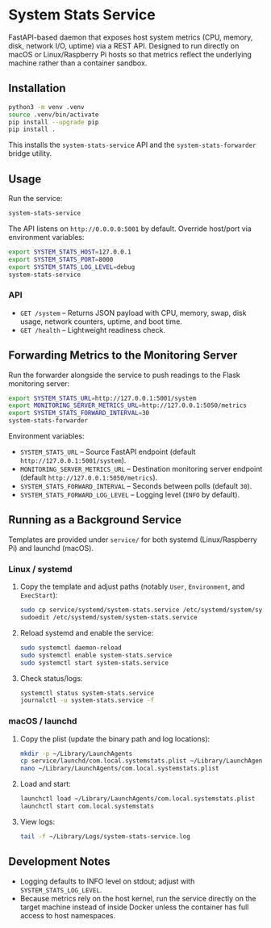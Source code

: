 # System Stats Service

FastAPI-based daemon that exposes host system metrics (CPU, memory, disk, network I/O, uptime) via a REST API. Designed to run directly on macOS or Linux/Raspberry Pi hosts so that metrics reflect the underlying machine rather than a container sandbox.

## Installation
```sh
python3 -m venv .venv
source .venv/bin/activate
pip install --upgrade pip
pip install .
```
This installs the `system-stats-service` API and the `system-stats-forwarder` bridge utility.

## Usage
Run the service:
```sh
system-stats-service
```
The API listens on `http://0.0.0.0:5001` by default. Override host/port via environment variables:
```sh
export SYSTEM_STATS_HOST=127.0.0.1
export SYSTEM_STATS_PORT=8000
export SYSTEM_STATS_LOG_LEVEL=debug
system-stats-service
```

### API
- `GET /system` – Returns JSON payload with CPU, memory, swap, disk usage, network counters, uptime, and boot time.
- `GET /health` – Lightweight readiness check.

## Forwarding Metrics to the Monitoring Server
Run the forwarder alongside the service to push readings to the Flask monitoring server:
```sh
export SYSTEM_STATS_URL=http://127.0.0.1:5001/system
export MONITORING_SERVER_METRICS_URL=http://127.0.0.1:5050/metrics
export SYSTEM_STATS_FORWARD_INTERVAL=30
system-stats-forwarder
```
Environment variables:
- `SYSTEM_STATS_URL` – Source FastAPI endpoint (default `http://127.0.0.1:5001/system`).
- `MONITORING_SERVER_METRICS_URL` – Destination monitoring server endpoint (default `http://127.0.0.1:5050/metrics`).
- `SYSTEM_STATS_FORWARD_INTERVAL` – Seconds between polls (default `30`).
- `SYSTEM_STATS_FORWARD_LOG_LEVEL` – Logging level (`INFO` by default).

## Running as a Background Service
Templates are provided under `service/` for both systemd (Linux/Raspberry Pi) and launchd (macOS).

### Linux / systemd
1. Copy the template and adjust paths (notably `User`, `Environment`, and `ExecStart`):
   ```sh
   sudo cp service/systemd/system-stats.service /etc/systemd/system/system-stats.service
   sudoedit /etc/systemd/system/system-stats.service
   ```
2. Reload systemd and enable the service:
   ```sh
   sudo systemctl daemon-reload
   sudo systemctl enable system-stats.service
   sudo systemctl start system-stats.service
   ```
3. Check status/logs:
   ```sh
   systemctl status system-stats.service
   journalctl -u system-stats.service -f
   ```

### macOS / launchd
1. Copy the plist (update the binary path and log locations):
   ```sh
   mkdir -p ~/Library/LaunchAgents
   cp service/launchd/com.local.systemstats.plist ~/Library/LaunchAgents/
   nano ~/Library/LaunchAgents/com.local.systemstats.plist
   ```
2. Load and start:
   ```sh
   launchctl load ~/Library/LaunchAgents/com.local.systemstats.plist
   launchctl start com.local.systemstats
   ```
3. View logs:
   ```sh
   tail -f ~/Library/Logs/system-stats-service.log
   ```

## Development Notes
- Logging defaults to INFO level on stdout; adjust with `SYSTEM_STATS_LOG_LEVEL`.
- Because metrics rely on the host kernel, run the service directly on the target machine instead of inside Docker unless the container has full access to host namespaces.
